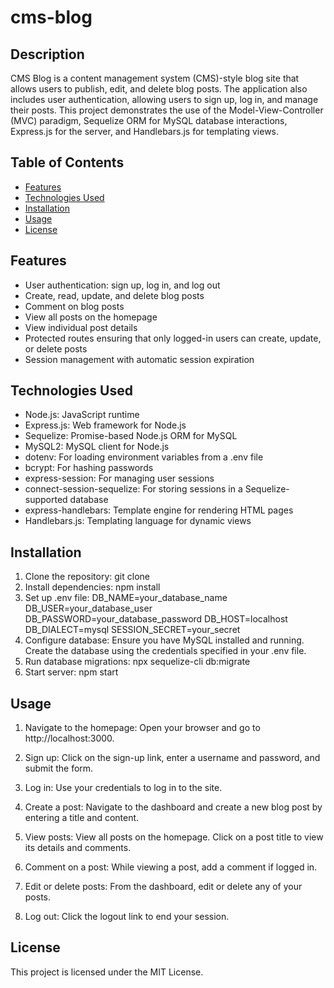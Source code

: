 # cms-blog

## Description

CMS Blog is a content management system (CMS)-style blog site that allows users to publish, edit, and delete blog posts. The application also includes user authentication, allowing users to sign up, log in, and manage their posts. This project demonstrates the use of the Model-View-Controller (MVC) paradigm, Sequelize ORM for MySQL database interactions, Express.js for the server, and Handlebars.js for templating views.

## Table of Contents

- [Features](#features)
- [Technologies Used](#technologiesUsed)
- [Installation](#installation)
- [Usage](#usage)
- [License](#license)

## Features
- User authentication: sign up, log in, and log out
- Create, read, update, and delete blog posts
- Comment on blog posts
- View all posts on the homepage
- View individual post details
- Protected routes ensuring that only logged-in users can create, update, or delete posts
- Session management with automatic session expiration

## Technologies Used

- Node.js: JavaScript runtime
- Express.js: Web framework for Node.js
- Sequelize: Promise-based Node.js ORM for MySQL
- MySQL2: MySQL client for Node.js
- dotenv: For loading environment variables from a .env file
- bcrypt: For hashing passwords
- express-session: For managing user sessions
- connect-session-sequelize: For storing sessions in a Sequelize-supported database
- express-handlebars: Template engine for rendering HTML pages
- Handlebars.js: Templating language for dynamic views


## Installation 
1. Clone the repository: git clone
2. Install dependencies: npm install
3. Set up .env file:
DB_NAME=your_database_name
DB_USER=your_database_user
DB_PASSWORD=your_database_password
DB_HOST=localhost
DB_DIALECT=mysql
SESSION_SECRET=your_secret
4. Configure database: Ensure you have MySQL installed and running. Create the database using the credentials specified in your .env file.
5. Run database migrations: npx sequelize-cli db:migrate
6. Start server: npm start

## Usage
1. Navigate to the homepage:
  Open your browser and go to http://localhost:3000.
  
2. Sign up:
  Click on the sign-up link, enter a username and password, and submit the form.

4. Log in:
  Use your credentials to log in to the site.

6. Create a post:
  Navigate to the dashboard and create a new blog post by entering a title and content.

8. View posts:
  View all posts on the homepage. Click on a post title to view its details and comments.

9. Comment on a post:
  While viewing a post, add a comment if logged in.

10. Edit or delete posts:
  From the dashboard, edit or delete any of your posts.

11. Log out:
  Click the logout link to end your session.

## License
This project is licensed under the MIT License.
